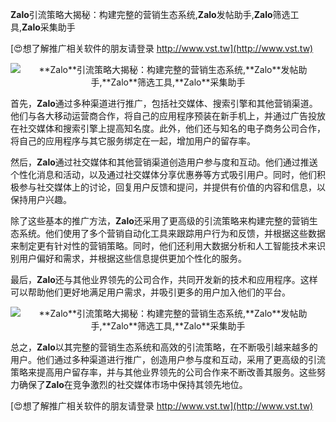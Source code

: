 **Zalo**引流策略大揭秘：构建完整的营销生态系统,**Zalo**发帖助手,**Zalo**筛选工具,**Zalo**采集助手

[😍想了解推广相关软件的朋友请登录 http://www.vst.tw](http://www.vst.tw)

 <center><img src="https://vst.tw/MP4/tuiguang/png/5.png" alt="**Zalo**引流策略大揭秘：构建完整的营销生态系统,**Zalo**发帖助手,**Zalo**筛选工具,**Zalo**采集助手"></center>

首先，**Zalo**通过多种渠道进行推广，包括社交媒体、搜索引擎和其他营销渠道。他们与各大移动运营商合作，将自己的应用程序预装在新手机上，并通过广告投放在社交媒体和搜索引擎上提高知名度。此外，他们还与知名的电子商务公司合作，将自己的应用程序与其它服务绑定在一起，增加用户的留存率。

然后，**Zalo**通过社交媒体和其他营销渠道创造用户参与度和互动。他们通过推送个性化消息和活动，以及通过社交媒体分享优惠券等方式吸引用户。同时，他们积极参与社交媒体上的讨论，回复用户反馈和提问，并提供有价值的内容和信息，以保持用户兴趣。

除了这些基本的推广方法，**Zalo**还采用了更高级的引流策略来构建完整的营销生态系统。他们使用了多个营销自动化工具来跟踪用户行为和反馈，并根据这些数据来制定更有针对性的营销策略。同时，他们还利用大数据分析和人工智能技术来识别用户偏好和需求，并根据这些信息提供更加个性化的服务。

最后，**Zalo**还与其他业界领先的公司合作，共同开发新的技术和应用程序。这样可以帮助他们更好地满足用户需求，并吸引更多的用户加入他们的平台。

 <center><img src="https://vst.tw/MP4/tuiguang/png/1.png" alt="**Zalo**引流策略大揭秘：构建完整的营销生态系统,**Zalo**发帖助手,**Zalo**筛选工具,**Zalo**采集助手"></center>

总之，**Zalo**以其完整的营销生态系统和高效的引流策略，在不断吸引越来越多的用户。他们通过多种渠道进行推广，创造用户参与度和互动，采用了更高级的引流策略来提高用户留存率，并与其他业界领先的公司合作来不断改善其服务。这些努力确保了**Zalo**在竞争激烈的社交媒体市场中保持其领先地位。

[😍想了解推广相关软件的朋友请登录 http://www.vst.tw](http://www.vst.tw)



